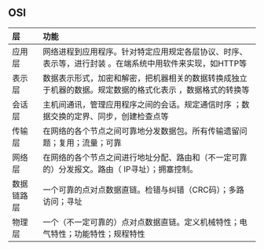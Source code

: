 ## OSI

| 层 | 功能 |
| :--- | :--- |
| 应用层 | 网络进程到应用程序。针对特定应用规定各层协议、时序、表示等，进行封装 。在端系统中用软件来实现，如HTTP等 |
| 表示层 | 数据表示形式，加密和解密，把机器相关的数据转换成独立于机器的数据。规定数据的格式化表示 ，数据格式的转换等 |
| 会话层 | 主机间通讯，管理应用程序之间的会话。规定通信时序 ；数据交换的定界、同步，创建检查点等 |
| 传输层 | 在网络的各个节点之间可靠地分发数据包。所有传输遗留问题；复用；流量；可靠 |
| 网络层 | 在网络的各个节点之间进行地址分配、路由和（不一定可靠的）分发报文。路由（ IP寻址）；拥塞控制。 |
| 数据链路层 | 一个可靠的点对点数据直链。检错与纠错（CRC码）；多路访问；寻址 |
| 物理层 | 一个（不一定可靠的）点对点数据直链。定义机械特性；电气特性；功能特性；规程特性 |



